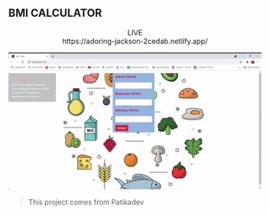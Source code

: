 ## BMI CALCULATOR
<p align="center"> LIVE  <br> https://adoring-jackson-2cedab.netlify.app/ </p>
<p align="center">
<img src="./src/bmi.gif">
</p>

> This project comes from Patikadev

